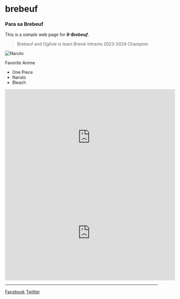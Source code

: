 # brebeuf
### Para sa Brebeuf

This is a *sample* web page for **_9-Brebeuf_**.

> Brebeuf and Ogilvie is team Brevie
> Intrams 2023-2024 Champion

![Naruto](https://th.bing.com/th/id/OIP.IbKbZmpzkpWInIuCjrxhqgHaF7?rs=1&pid=ImgDetMain)

Favorite Anime
- One Piece
- Naruto
- Bleach

<iframe width="560" height="315" src="https://www.youtube.com/embed/Llr2dcd-VBo?si=Fi1C1djohg8MLk0p" title="YouTube video player" frameborder="0" allow="accelerometer; autoplay; clipboard-write; encrypted-media; gyroscope; picture-in-picture; web-share" allowfullscreen></iframe>

<iframe width="560" height="315" src="https://www.youtube.com/embed/Llr2dcd-VBo?si=Fi1C1djohg8MLk0p" title="YouTube video player" frameborder="0" allow="accelerometer; autoplay; clipboard-write; encrypted-media; gyroscope; picture-in-picture; web-share" allowfullscreen></iframe>

---
[Facebook](https://www.facebook.com/sirgain)
[Twitter](https://www.twitter.com/sirgain)
